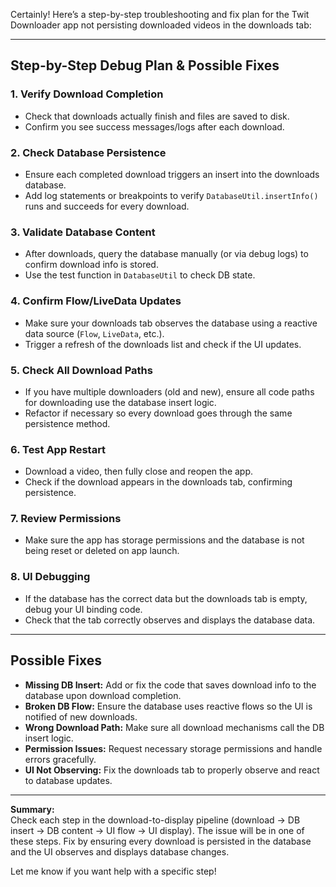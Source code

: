 Certainly! Here’s a step-by-step troubleshooting and fix plan for the Twit Downloader app not persisting downloaded videos in the downloads tab:

---

## Step-by-Step Debug Plan & Possible Fixes

### 1. **Verify Download Completion**
- Check that downloads actually finish and files are saved to disk.
- Confirm you see success messages/logs after each download.

### 2. **Check Database Persistence**
- Ensure each completed download triggers an insert into the downloads database.
- Add log statements or breakpoints to verify `DatabaseUtil.insertInfo()` runs and succeeds for every download.

### 3. **Validate Database Content**
- After downloads, query the database manually (or via debug logs) to confirm download info is stored.
- Use the test function in `DatabaseUtil` to check DB state.

### 4. **Confirm Flow/LiveData Updates**
- Make sure your downloads tab observes the database using a reactive data source (`Flow`, `LiveData`, etc.).
- Trigger a refresh of the downloads list and check if the UI updates.

### 5. **Check All Download Paths**
- If you have multiple downloaders (old and new), ensure all code paths for downloading use the database insert logic.
- Refactor if necessary so every download goes through the same persistence method.

### 6. **Test App Restart**
- Download a video, then fully close and reopen the app.
- Check if the download appears in the downloads tab, confirming persistence.

### 7. **Review Permissions**
- Make sure the app has storage permissions and the database is not being reset or deleted on app launch.

### 8. **UI Debugging**
- If the database has the correct data but the downloads tab is empty, debug your UI binding code.
- Check that the tab correctly observes and displays the database data.

---

## Possible Fixes

- **Missing DB Insert:** Add or fix the code that saves download info to the database upon download completion.
- **Broken DB Flow:** Ensure the database uses reactive flows so the UI is notified of new downloads.
- **Wrong Download Path:** Make sure all download mechanisms call the DB insert logic.
- **Permission Issues:** Request necessary storage permissions and handle errors gracefully.
- **UI Not Observing:** Fix the downloads tab to properly observe and react to database updates.

---

**Summary:**  
Check each step in the download-to-display pipeline (download → DB insert → DB content → UI flow → UI display). The issue will be in one of these steps. Fix by ensuring every download is persisted in the database and the UI observes and displays database changes.

Let me know if you want help with a specific step!